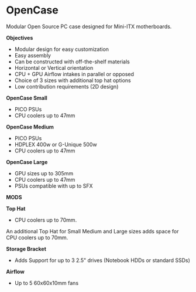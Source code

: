 # OpenCase

Modular Open Source PC case designed for Mini-ITX motherboards.

**Objectives**

- Modular design for easy customization
- Easy assembly
- Can be constructed with off-the-shelf materials
- Horizontal or Vertical orientation
- CPU + GPU Airflow intakes in parallel or opposed
- Choice of 3 sizes with additional top hat options
- Low contribution requirements (2D design)

**OpenCase Small**

- PICO PSUs
- CPU coolers up to 47mm

**OpenCase Medium**

- PICO PSUs
- HDPLEX 400w or G-Unique 500w
- CPU coolers up to 47mm

**OpenCase Large**

- GPU sizes up to 305mm
- CPU coolers up to 47mm
- PSUs compatible with up to SFX

**MODS**

**Top Hat**

- CPU coolers up to 70mm.

An additional Top Hat for Small Medium and Large sizes adds space for CPU coolers up to 70mm.

**Storage Bracket**

- Adds Support for up to 3 2.5&quot; drives (Notebook HDDs or standard SSDs)

**Airflow**

- Up to 5 60x60x10mm fans
